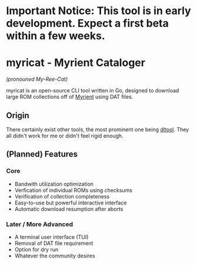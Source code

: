 # Important Notice: This tool is in early development. Expect a first beta within a few weeks.
# myricat - Myrient Cataloger
_(pronouned My-Ree-Cat)_

myricat is an open-source CLI tool written in Go, designed to download large ROM collections off of [Myrient](https://myrient.erista.me) using DAT files.

## Origin
There certainly exist other tools, the most prominent one being [dltool](https://github.com/kosmosnautti/dltool). They all didn't work for me or didn't feel rigid enough.

## (Planned) Features
### Core
- Bandwith utilization optimization
- Verfication of individual ROMs using checksums
- Verification of collection completeness
- Easy-to-use but powerful interactive interface
- Automatic download resumption after aborts
### Later / More Advanced
- A terminal user interface (TUI)
- Removal of DAT file requirement
- Option for dry run
- Whatever the community desires
